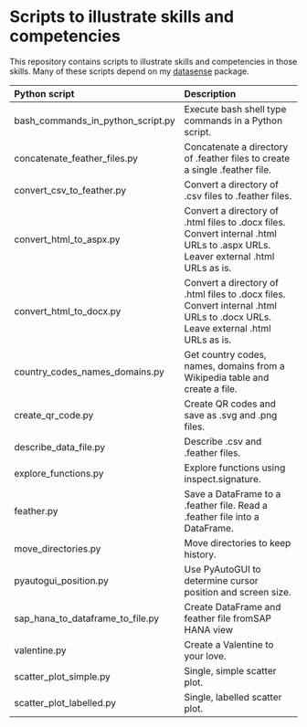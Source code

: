 # Scripts to illustrate skills and competencies

This repository contains scripts to illustrate skills and competencies in those skills. Many of these scripts depend on my [datasense](https://github.com/gillespilon/datasense) package.

| Python script                     | Description                                                                                                                     |
| :---                              | :---                                                                                                                            |
| bash_commands_in_python_script.py | Execute bash shell type commands in a Python script.                                                                            |
| concatenate_feather_files.py      | Concatenate a directory of .feather files to create a single .feather file.                                                     |
| convert_csv_to_feather.py         | Convert a directory of .csv files to .feather files.                                                                            |
| convert_html_to_aspx.py           | Convert a directory of .html files to .docx files. Convert internal .html URLs to .aspx URLs. Leaver external .html URLs as is. |
| convert_html_to_docx.py           | Convert a directory of .html files to .docx files. Convert internal .html URLs to .docx URLs. Leave external .html URLs as is.  |
| country_codes_names_domains.py    | Get country codes, names, domains from a Wikipedia table and create a file.                                                     |
| create_qr_code.py                 | Create QR codes and save as .svg and .png files.                                                                                |
| describe_data_file.py             | Describe .csv and .feather files.                                                                                               |
| explore_functions.py              | Explore functions using inspect.signature.                                                                                      |
| feather.py                        | Save a DataFrame to a .feather file. Read a .feather file into a DataFrame.                                                     |
| move_directories.py               | Move directories to keep history.                                                                                               |
| pyautogui_position.py             | Use PyAutoGUI to determine cursor position and screen size.                                                                     |
| sap_hana_to_dataframe_to_file.py  | Create DataFrame and feather file fromSAP HANA view                                                                             |
| valentine.py                      | Create a Valentine to your love.                                                                                                |
| scatter_plot_simple.py            | Single, simple scatter plot.                                                                                                    |
| scatter_plot_labelled.py          | Single, labelled scatter plot.                                                                                                  |
